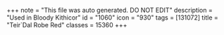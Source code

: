 +++
note = "This file was auto generated. DO NOT EDIT"
description = "Used in Bloody Kithicor"
id = "1060"
icon = "930"
tags = [131072]
title = "Teir`Dal Robe Red"
classes = 15360
+++
